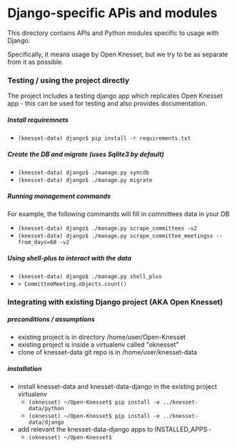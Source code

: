 # Django-specific APis and modules

This directory contains APIs and Python modules specific to usage with Django.

Specifically, it means usage by Open Knesset, but we try to be as separate from it as possible.

### Testing / using the project directly

The project includes a testing django app which replicates Open Knesset app -
this can be used for testing and also provides documentation.

##### Install requiremnets

* `(knesset-data) django$ pip install -r requirements.txt`

##### Create the DB and migrate (uses Sqlite3 by default)

* `(knesset-data) django$ ./manage.py syncdb`
* `(knesset-data) django$ ./manage.py migrate`

##### Running management commands

For example, the following commands will fill in committees data in your DB

* `(knesset-data) django$ ./manage.py scrape_committees -v2`
* `(knesset-data) django$ ./manage.py scrape_committee_meetingss --from_days=60 -v2`

##### Using shell-plus to interact with the data

* `(knesset-data) django$ ./manage.py shell_plus`
* `> CommitteeMeeting.objects.count()`

### Integrating with existing Django project (AKA Open Knesset)

##### preconditions / assumptions

* existing project is in directory /home/user/Open-Knesset
* existing project is inside a virtualenv called "oknesset"
* clone of knesset-data git repo is in /home/user/knesset-data

##### installation

* install knesset-data and knesset-data-django in the existing project virtualenv
  * `(oknesset) ~/Open-Knesset$ pip install -e ../knesset-data/python`
  * `(oknesset) ~/Open-Knesset$ pip install -e ../knesset-data/django`
* add relevant the knesset-data-django apps to INSTALLED_APPS -
  * `(oknesset) ~/Open-Knesset$ `
